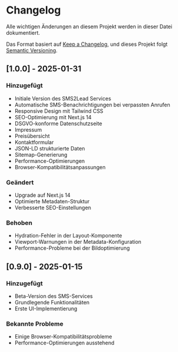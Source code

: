 # Changelog

Alle wichtigen Änderungen an diesem Projekt werden in dieser Datei dokumentiert.

Das Format basiert auf [Keep a Changelog](https://keepachangelog.com/de/1.0.0/),
und dieses Projekt folgt [Semantic Versioning](https://semver.org/lang/de/).

## [1.0.0] - 2025-01-31

### Hinzugefügt
- Initiale Version des SMS2Lead Services
- Automatische SMS-Benachrichtigungen bei verpassten Anrufen
- Responsive Design mit Tailwind CSS
- SEO-Optimierung mit Next.js 14
- DSGVO-konforme Datenschutzseite
- Impressum
- Preisübersicht
- Kontaktformular
- JSON-LD strukturierte Daten
- Sitemap-Generierung
- Performance-Optimierungen
- Browser-Kompatibilitätsanpassungen

### Geändert
- Upgrade auf Next.js 14
- Optimierte Metadaten-Struktur
- Verbesserte SEO-Einstellungen

### Behoben
- Hydration-Fehler in der Layout-Komponente
- Viewport-Warnungen in der Metadata-Konfiguration
- Performance-Probleme bei der Bildoptimierung

## [0.9.0] - 2025-01-15

### Hinzugefügt
- Beta-Version des SMS-Services
- Grundlegende Funktionalitäten
- Erste UI-Implementierung

### Bekannte Probleme
- Einige Browser-Kompatibilitätsprobleme
- Performance-Optimierungen ausstehend
